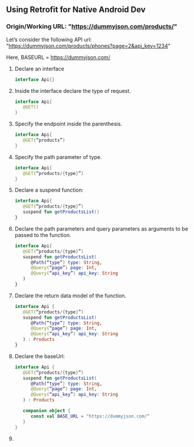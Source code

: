 ## Using Retrofit for Native Android Dev

### Origin/Working URL: "https://dummyjson.com/products/"
Let’s consider the following API url:
"https://dummyjson.com/products/phones?page=2&api_key=1234"

Here, BASEURL = https://dummyjson.com/
1. Declare an interface
   ```kotlin
   interface Api{}
   ```
1. Inside the interface declare the type of request.
   ```kotlin
   interface Api{
      @GET()
   }
   ```
2. Specify the endpoint inside the parenthesis.
   ```kotlin
   interface Api{
      @GET(“products”)
   }
   ```
3. Specify the path parameter of type.
   ```kotlin
   interface Api{
      @GET(“products/{type}”)
   }
   ```
4. Declare a suspend function:
   ```kotlin
   interface Api{   
      @GET(“products/{type}”)
      suspend fun getProductsList()
   }
   ```
6. Declare the path parameters and query parameters as arguments to be passed to the function.
   ```kotlin
   interface Api{
      @GET(“products/{type}”)
      suspend fun getProductsList(
         @Path(“type”) type: String,
         @Query(“page”) page: Int,
         @Query(“api_key”) api_key: String
      )
   }
   ```
8. Declare the return data model of the function.
   ```kotlin
   interface Api {
      @GET(“products/{type}”)
      suspend fun getProductsList(
         @Path(“type”) type: String,
         @Query(“page”) page: Int,
         @Query(“api_key”) api_key: String
      ) : Products
   }
   ```

9. Declare the baseUrl:
   ```kotlin
   interface Api {
      @GET(“products/{type}”)
      suspend fun getProductsList(
         @Path(“type”) type: String,
         @Query(“page”) page: Int,
         @Query(“api_key”) api_key: String
      ) : Products
   
      companion object {
         const val BASE_URL = "https://dummyjson.com/“
      }
   }
   ```
10. 
